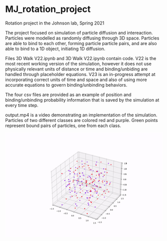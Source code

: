 # MJ_rotation_project
Rotation project in the Johnson lab, Spring 2021

The project focused on simulation of particle diffusion and intereaction. Particles were modelled as randomly diffusing through 3D space. Particles are able to bind to each other, forming particle particle pairs, and are also able to bind to a 1D object, initiating 1D diffusion.

Files 3D Walk V22.ipynb and 3D Walk V22.ipynb contain code. V22 is the most recent working version of the simulation, however it does not use physically relevant units of distance or time and binding/unbiding are handled through placeholder equations. V23 is an in-progress attempt at incorporating correct units of time and space and also of using more accurate equations to govern binding/unbinding behaviors. 

The four csv files are provided as an example of position and binding/unbinding probability information that is saved by the simulation at every time step. 

output.mp4 is a video demonstrating an implementation of the simulation. Particles of two different classes are colored red and purple. Green points represent bound pairs of particles, one from each class.


![grab-landing-page](https://github.com/andrew-bortvin/MJ_rotation_project/blob/main/particles.gif)
